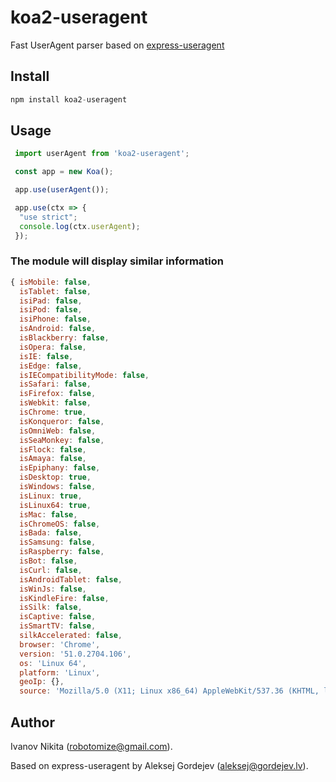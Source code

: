 koa2-useragent
=====

Fast UserAgent parser based on [express-useragent](https://github.com/biggora/express-useragent)

## Install 

```js
npm install koa2-useragent
```

## Usage 
```js
 import userAgent from 'koa2-useragent';

 const app = new Koa();

 app.use(userAgent());

 app.use(ctx => {
  "use strict";
  console.log(ctx.userAgent);
 });
```

### The module will display similar information

```js
{ isMobile: false,
  isTablet: false,
  isiPad: false,
  isiPod: false,
  isiPhone: false,
  isAndroid: false,
  isBlackberry: false,
  isOpera: false,
  isIE: false,
  isEdge: false,
  isIECompatibilityMode: false,
  isSafari: false,
  isFirefox: false,
  isWebkit: false,
  isChrome: true,
  isKonqueror: false,
  isOmniWeb: false,
  isSeaMonkey: false,
  isFlock: false,
  isAmaya: false,
  isEpiphany: false,
  isDesktop: true,
  isWindows: false,
  isLinux: true,
  isLinux64: true,
  isMac: false,
  isChromeOS: false,
  isBada: false,
  isSamsung: false,
  isRaspberry: false,
  isBot: false,
  isCurl: false,
  isAndroidTablet: false,
  isWinJs: false,
  isKindleFire: false,
  isSilk: false,
  isCaptive: false,
  isSmartTV: false,
  silkAccelerated: false,
  browser: 'Chrome',
  version: '51.0.2704.106',
  os: 'Linux 64',
  platform: 'Linux',
  geoIp: {},
  source: 'Mozilla/5.0 (X11; Linux x86_64) AppleWebKit/537.36 (KHTML, like Gecko) Chrome/51.0.2704.106 Safari/537.36' }
```
## Author

Ivanov Nikita  (robotomize@gmail.com).

Based on express-useragent by Aleksej Gordejev (aleksej@gordejev.lv).
